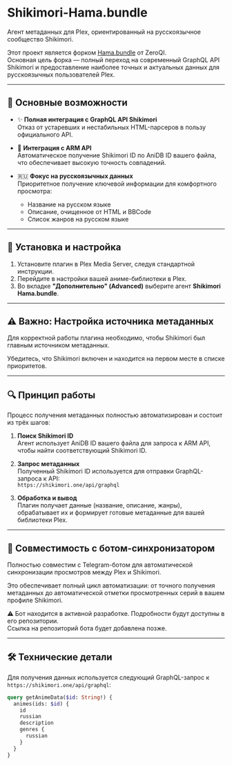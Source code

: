 # Shikimori-Hama.bundle

Агент метаданных для Plex, ориентированный на русскоязычное сообщество Shikimori.

Этот проект является форком [Hama.bundle](https://github.com/ZeroQI/Hama.bundle) от ZeroQI.  
Основная цель форка — полный переход на современный GraphQL API Shikimori и предоставление наиболее точных и актуальных данных для русскоязычных пользователей Plex.

---

## 🚀 Основные возможности

- ✨ **Полная интеграция с GraphQL API Shikimori**  
  Отказ от устаревших и нестабильных HTML-парсеров в пользу официального API.

- 🔗 **Интеграция с ARM API**  
  Автоматическое получение Shikimori ID по AniDB ID вашего файла, что обеспечивает высокую точность совпадений.

- 🇷🇺 **Фокус на русскоязычных данных**  
  Приоритетное получение ключевой информации для комфортного просмотра:  
  - Название на русском языке  
  - Описание, очищенное от HTML и BBCode  
  - Список жанров на русском языке

---

## 🔧 Установка и настройка

1. Установите плагин в Plex Media Server, следуя стандартной инструкции.
2. Перейдите в настройки вашей аниме-библиотеки в Plex.
3. Во вкладке **"Дополнительно" (Advanced)** выберите агент **Shikimori Hama.bundle**.

---

## ⚠️ Важно: Настройка источника метаданных

Для корректной работы плагина необходимо, чтобы Shikimori был главным источником метаданных.
 
Убедитесь, что Shikimori включен и находится на первом месте в списке приоритетов.

---

## 🔍 Принцип работы

Процесс получения метаданных полностью автоматизирован и состоит из трёх шагов:

1. **Поиск Shikimori ID**  
   Агент использует AniDB ID вашего файла для запроса к ARM API, чтобы найти соответствующий Shikimori ID.

2. **Запрос метаданных**  
   Полученный Shikimori ID используется для отправки GraphQL-запроса к API:  
   `https://shikimori.one/api/graphql`

3. **Обработка и вывод**  
   Плагин получает данные (название, описание, жанры), обрабатывает их и формирует готовые метаданные для вашей библиотеки Plex.

---

## 🤖 Совместимость с ботом-синхронизатором

Полностью совместим с Telegram-ботом для автоматической синхронизации просмотров между Plex и Shikimori.

Это обеспечивает полный цикл автоматизации: от точного получения метаданных до автоматической отметки просмотренных серий в вашем профиле Shikimori.

⚠️ Бот находится в активной разработке. Подробности будут доступны в его репозитории.  
Ссылка на репозиторий бота будет добавлена позже.

---

## 🛠️ Технические детали

Для получения данных используется следующий GraphQL-запрос к `https://shikimori.one/api/graphql`:

```graphql
query getAnimeData($id: String!) {
  animes(ids: $id) {
    id
    russian
    description
    genres {
      russian
    }
  }
}
